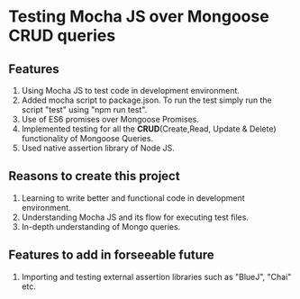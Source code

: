 # Testing Mocha JS over Mongoose CRUD queries

## Features
1. Using Mocha JS to test code in development environment.
2. Added mocha script to package.json. To run the test simply run the script "test" using "npm run test".
3. Use of ES6 promises over Mongoose Promises.
4. Implemented testing for all the **CRUD**(Create,Read, Update & Delete) functionality of Mongoose Queries.
5. Used native assertion library of Node JS.

## Reasons to create this project
1. Learning to write better and functional code in development environment.
2. Understanding Mocha JS and its flow for executing test files.
3. In-depth understanding of Mongo queries.

## Features to add in forseeable future
1. Importing and testing external assertion libraries such as "BlueJ", "Chai" etc.

